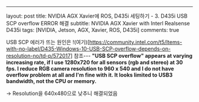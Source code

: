 ---
layout: post
title: NVIDIA AGX Xavier에 ROS, D435i 세팅하기 - 3. D435i USB SCP overflow ERROR 해결
subtitle: NVIDIA AGX Xavier with Interl Realsense D435i
tags: [NVIDIA, Jetson, AGX, Xavier, ROS, D435i]
comments: true

USB SCP 에러가 뜨는 원인은 !(여기)[https://community.intel.com/t5/Items-with-no-label/D435-Windows-10-USB-SCP-overflow-depends-on-resolution-no/td-p/572017] 참조---
**"USB SCP overflow" appears at varying increasing rate, if I use 1280x720 for all sensors (rgb and stereo) at 30 fps. I reduce RGB camera resolution to 960 x 540 and I do not have overflow problem at all and I'm fine with it. It looks limited to USB3 bandwidth, not the CPU or memory.**

-> Resolution을 640x480으로 낮추니 해결되었음
